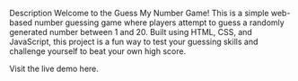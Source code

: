 Description
Welcome to the Guess My Number Game! This is a simple web-based number guessing game where players attempt to guess a randomly generated number between 1 and 20. Built using HTML, CSS, and JavaScript, this project is a fun way to test your guessing skills and challenge yourself to beat your own high score.

Visit the live demo here.
